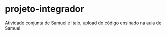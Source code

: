 # projeto-integrador
Atividade conjunta de Samuel e Italo, upload do código ensinado na aula de Samuel
